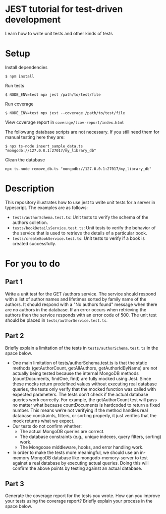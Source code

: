 # JEST tutorial for test-driven development
Learn how to write unit tests and other kinds of tests

# Setup

Install dependencies

`$ npm install`

Run tests

`$ NODE_ENV=test npx jest /path/to/test/file`

Run coverage

`$ NODE_ENV=test npx jest --coverage /path/to/test/file`

View coverage report in `coverage/lcov-report/index.html`

The followung database scripts are not necessary. If you still need
them for manual testing here they are:

`$ npx ts-node insert_sample_data.ts "mongodb://127.0.0.1:27017/my_library_db"`

Clean the database

`npx ts-node remove_db.ts "mongodb://127.0.0.1:27017/my_library_db"`

# Description

This repository illustrates how to use jest to write unit tests 
for a server in typescript. The examples are as follows:

- `tests/authorSchema.test.ts`: Unit tests to verify the schema of the authors colletion. 
- `tests/bookDetailsService.test.ts`: Unit tests to verify the behavior of the service that is used to retrieve the details of a particular book.
- `tests/createBookService.test.ts`: Unit tests to verify if a book is created successfully.

# For you to do

## Part 1

Write a unit test for the GET /authors service. 
The service should respond with a list of author names and lifetimes sorted by family name of the authors. It should respond
with a "No authors found" message when there are no authors in the database. If an error occurs when retrieving the authors then the
service responds with an error code of 500. The unit test
should be placed in `tests/authorService.test.ts`.

## Part 2

Briefly explain a limitation of the tests in `tests/authorSchema.test.ts` in the space below.

- One main limitation of tests/authorSchema.test.ts is that the static methods (getAuthorCount, getAllAuthors, getAuthorIdByName) are not actually being tested because the internal MongoDB methods (countDocuments, findOne, find) are fully mocked using Jest. Since these mocks return predefined values without executing real database queries, the tests only verify that the mocked function was called with expected parameters. The tests don’t check if the actual database queries work correctly. For example, the getAuthorCount test will pass no matter what because countDocuments is hardcoded to return a fixed number. This means we’re not verifying if the method handles real database constraints, filters, or sorting properly, it just verifies that the mock returns what we expect.
- Our tests do not confirm whether:
  - The actual MongoDB queries are correct.
  - The database constraints (e.g., unique indexes, query filters, sorting) work.
  - The Mongoose middleware, hooks, and error handling work.
- In order to make the tests more meaningful, we should use an in-memory MongoDB database like mongodb-memory-server to test against a real database by executing actual queries. Doing this will confirm the above points by testing against an actual database.

## Part 3

Generate the coverage report for the tests you wrote. How can you improve
your tests using the coverage report? Briefly explain your 
process in the space below.
